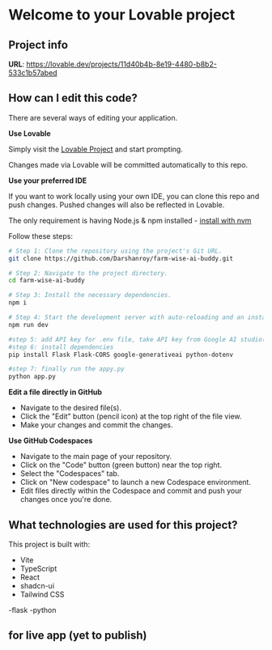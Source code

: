 # Welcome to your Lovable project

## Project info

**URL**: https://lovable.dev/projects/11d40b4b-8e19-4480-b8b2-533c1b57abed

## How can I edit this code?

There are several ways of editing your application.

**Use Lovable**

Simply visit the [Lovable Project](https://lovable.dev/projects/11d40b4b-8e19-4480-b8b2-533c1b57abed) and start prompting.

Changes made via Lovable will be committed automatically to this repo.

**Use your preferred IDE**

If you want to work locally using your own IDE, you can clone this repo and push changes. Pushed changes will also be reflected in Lovable.

The only requirement is having Node.js & npm installed - [install with nvm](https://github.com/nvm-sh/nvm#installing-and-updating)

Follow these steps:

```sh
# Step 1: Clone the repository using the project's Git URL.
git clone https://github.com/Darshanroy/farm-wise-ai-buddy.git

# Step 2: Navigate to the project directory.
cd farm-wise-ai-buddy

# Step 3: Install the necessary dependencies.
npm i

# Step 4: Start the development server with auto-reloading and an instant preview.
npm run dev

#step 5: add API key for .env file, take API key from Google AI studio(https://aistudio.google.com/)
#step 6: install dependencies 
pip install Flask Flask-CORS google-generativeai python-dotenv

#step 7: finally run the appy.py
python app.py
```

**Edit a file directly in GitHub**

- Navigate to the desired file(s).
- Click the "Edit" button (pencil icon) at the top right of the file view.
- Make your changes and commit the changes.

**Use GitHub Codespaces**

- Navigate to the main page of your repository.
- Click on the "Code" button (green button) near the top right.
- Select the "Codespaces" tab.
- Click on "New codespace" to launch a new Codespace environment.
- Edit files directly within the Codespace and commit and push your changes once you're done.

## What technologies are used for this project?

This project is built with:

- Vite
- TypeScript
- React
- shadcn-ui
- Tailwind CSS

-flask 
-python

## for live app (yet to publish)